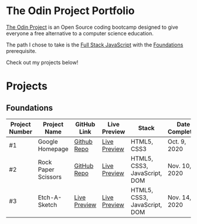 # The Odin Project Portfolio

[The Odin Project](https://www.theodinproject.com/) is an Open Source coding bootcamp designed to give everyone a free alternative to a computer science education.

The path I chose to take is the [Full Stack JavaScript](https://www.theodinproject.com/paths/full-stack-javascript) with the [Foundations](https://www.theodinproject.com/paths/foundations) prerequisite. 

Check out my projects below!


# Projects

## Foundations

Project Number |Project Name | GitHub Link | Live Preview | Stack |Date Completed 
--- |--- | --- | --- | --- |--- 
#1 | Google Homepage | [Github Repo](https://github.com/vdojnov/google-homepage) | [Live Preview](https://vdojnov.github.io/google-homepage/?fbclid=IwAR1uuCiCxZpzJw5do7mkZJLNOSSs5RWJasKJp9NzLNJ-dgW2cWc802p-RRQ) | HTML5, CSS3 | Oct. 9, 2020 
#2 |Rock Paper Scissors | [GitHub Repo](https://github.com/vdojnov/Rock_Paper_Scissors) | [Live Preview](https://vdojnov.github.io/Rock_Paper_Scissors/) | HTML5, CSS3, JavaScript, DOM |Nov. 10, 2020
#3 |Etch-A-Sketch| [Live Preview](https://github.com/vdojnov/Etch-a-Sketch) |  [Live Preview](https://vdojnov.github.io/Etch-a-Sketch/) | HTML5, CSS3, JavaScript, DOM | Nov. 14, 2020 


<!-- #4 |--- | [GitHub Repo]() | [Live Preview]() | --- |---  -->

<br>
<br>

<!-- ## Full Stack JavaScript

Project Number |Project Name | GitHub Link | Live Preview | Stack |Date Completed 
--- |--- | --- | --- | --- |---  -->